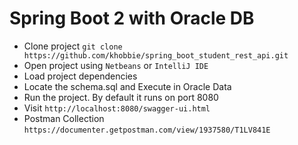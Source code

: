 # Spring Boot 2 with Oracle DB

* Clone project `git clone  https://github.com/khobbie/spring_boot_student_rest_api.git`
* Open project using `Netbeans` or `IntelliJ IDE`
* Load project dependencies
* Locate the schema.sql and Execute in Oracle Data
* Run the project. By default it runs on port 8080
* Visit `http://localhost:8080/swagger-ui.html`
* Postman Collection `https://documenter.getpostman.com/view/1937580/T1LV841E`